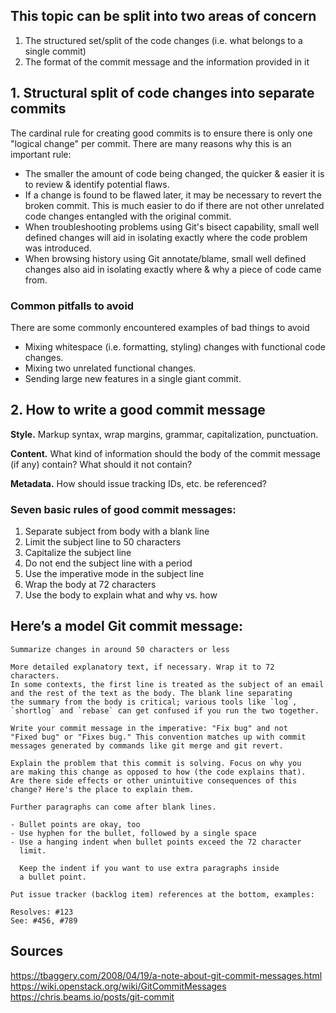 ## This topic can be split into two areas of concern

1. The structured set/split of the code changes (i.e. what belongs to a single commit)
2. The format of the commit message and the information provided in it

## 1. Structural split of code changes into separate commits
The cardinal rule for creating good commits is to ensure there is only one "logical change" per commit. There are many reasons why this is an important rule:

- The smaller the amount of code being changed, the quicker & easier it is to review & identify potential flaws.
- If a change is found to be flawed later, it may be necessary to revert the broken commit. This is much easier to do if 
  there are not other unrelated code changes entangled with the original commit.
- When troubleshooting problems using Git's bisect capability, small well defined changes will aid in isolating exactly 
  where the code problem was introduced.
- When browsing history using Git annotate/blame, small well defined changes also aid in isolating exactly where & why a 
  piece of code came from.

### Common pitfalls to avoid
There are some commonly encountered examples of bad things to avoid
- Mixing whitespace (i.e. formatting, styling) changes with functional code changes.
- Mixing two unrelated functional changes.
- Sending large new features in a single giant commit.

## 2. How to write a good commit message
**Style.** Markup syntax, wrap margins, grammar, capitalization, punctuation.

**Content.** What kind of information should the body of the commit message (if any) contain? What should it not contain?

**Metadata.** How should issue tracking IDs, etc. be referenced?

### Seven basic rules of good commit messages:
1. Separate subject from body with a blank line
2. Limit the subject line to 50 characters
3. Capitalize the subject line
4. Do not end the subject line with a period
5. Use the imperative mode in the subject line
6. Wrap the body at 72 characters
7. Use the body to explain what and why vs. how

## Here’s a model Git commit message:
```
Summarize changes in around 50 characters or less

More detailed explanatory text, if necessary. Wrap it to 72 characters.
In some contexts, the first line is treated as the subject of an email
and the rest of the text as the body. The blank line separating
the summary from the body is critical; various tools like `log`,
`shortlog` and `rebase` can get confused if you run the two together.

Write your commit message in the imperative: "Fix bug" and not
"Fixed bug" or "Fixes bug." This convention matches up with commit
messages generated by commands like git merge and git revert.

Explain the problem that this commit is solving. Focus on why you
are making this change as opposed to how (the code explains that).
Are there side effects or other unintuitive consequences of this
change? Here's the place to explain them.

Further paragraphs can come after blank lines.

- Bullet points are okay, too
- Use hyphen for the bullet, followed by a single space
- Use a hanging indent when bullet points exceed the 72 character
  limit.

  Keep the indent if you want to use extra paragraphs inside
  a bullet point.

Put issue tracker (backlog item) references at the bottom, examples:

Resolves: #123
See: #456, #789
```

## Sources
https://tbaggery.com/2008/04/19/a-note-about-git-commit-messages.html<br>
https://wiki.openstack.org/wiki/GitCommitMessages<br>
https://chris.beams.io/posts/git-commit